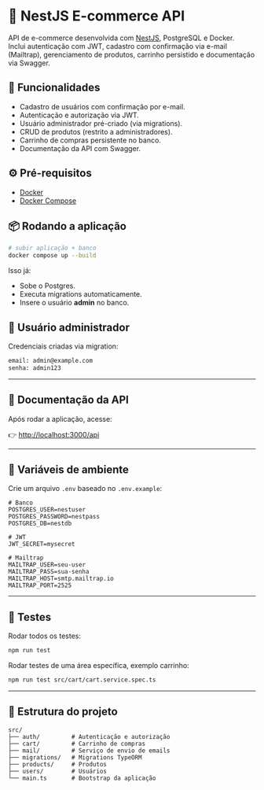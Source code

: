 # 🛒 NestJS E-commerce API

API de e-commerce desenvolvida com [NestJS](https://nestjs.com), PostgreSQL e Docker.  
Inclui autenticação com JWT, cadastro com confirmação via e-mail (Mailtrap), gerenciamento de produtos, carrinho persistido e documentação via Swagger.



## 🚀 Funcionalidades

- Cadastro de usuários com confirmação por e-mail.
- Autenticação e autorização via JWT.
- Usuário administrador pré-criado (via migrations).
- CRUD de produtos (restrito a administradores).
- Carrinho de compras persistente no banco.
- Documentação da API com Swagger.



## ⚙️ Pré-requisitos

- [Docker](https://www.docker.com/)
- [Docker Compose](https://docs.docker.com/compose/)



## 📦 Rodando a aplicação

```bash
# subir aplicação + banco
docker compose up --build
````

Isso já:

* Sobe o Postgres.
* Executa migrations automaticamente.
* Insere o usuário **admin** no banco.



## 👤 Usuário administrador

Credenciais criadas via migration:

```bash
email: admin@example.com
senha: admin123
```

---

## 📜 Documentação da API

Após rodar a aplicação, acesse:

👉 [http://localhost:3000/api](http://localhost:3000/api)

---

## 🔑 Variáveis de ambiente

Crie um arquivo `.env` baseado no `.env.example`:

```env
# Banco
POSTGRES_USER=nestuser
POSTGRES_PASSWORD=nestpass
POSTGRES_DB=nestdb

# JWT
JWT_SECRET=mysecret

# Mailtrap
MAILTRAP_USER=seu-user
MAILTRAP_PASS=sua-senha
MAILTRAP_HOST=smtp.mailtrap.io
MAILTRAP_PORT=2525
```

---

## 🧪 Testes

Rodar todos os testes:

```bash
npm run test
```

Rodar testes de uma área específica, exemplo carrinho:

```bash
npm run test src/cart/cart.service.spec.ts
```

---

## 📂 Estrutura do projeto

```
src/
├── auth/         # Autenticação e autorização
├── cart/         # Carrinho de compras
├── mail/         # Serviço de envio de emails
├── migrations/   # Migrations TypeORM
├── products/     # Produtos
├── users/        # Usuários
└── main.ts       # Bootstrap da aplicação

